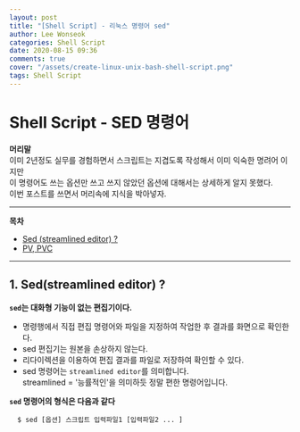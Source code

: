 ```yaml
---
layout: post
title: "[Shell Script] - 리눅스 명령어 sed"
author: Lee Wonseok
categories: Shell Script
date: 2020-08-15 09:36
comments: true
cover: "/assets/create-linux-unix-bash-shell-script.png"
tags: Shell Script
---
```




#  Shell Script - SED 명령어

**머리말**  
이미 2년정도 실무를 경험하면서 스크립트는 지겹도록 작성해서 이미 익숙한 명려어 이지만  
이 명령어도 쓰는 옵션만 쓰고 쓰지 않았던 옵션에 대해서는 상세하게 알지 못했다.  
이번 포스트를 쓰면서 머리속에 지식을 박아넣자.  


   
 
---

**목차**

- [Sed (streamlined editor) ?](#a1)
- [PV, PVC](#a2)



---
## 1. Sed(streamlined editor) ?  <a name="a1"></a>  

**``sed``는 대화형 기능이 없는 편집기이다.**  

* 명령행에서 직접 편집 명령어와 파일을 지정하여 작업한 후 결과를 화면으로 확인한다.  
* sed 편집기는 원본을 손상하지 않는다.  
* 리다이렉션을 이용하여 편집 결과를 파일로 저장하여 확인할 수 있다.  
* sed 명령어는 ``streamlined editor``를 의미합니다.  
streamlined = '능률적인'을 의미하듯 정말 편한 명령어입니다.


**``sed`` 명령어의 형식은 다음과 같다**  

  ```
    $ sed [옵션] 스크립트 입력파일1 [입력파일2 ... ]
   ```

